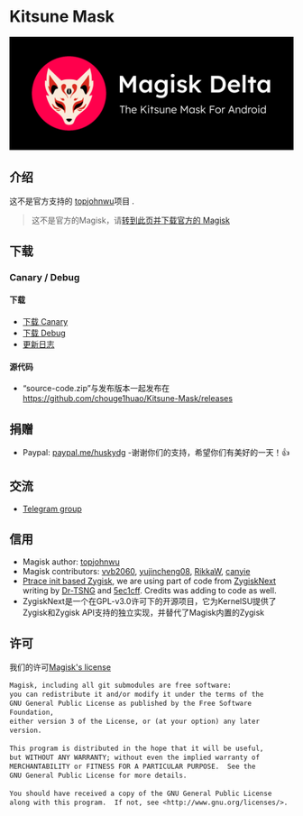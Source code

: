 # Kitsune Mask

![](1.png)

## 介绍

这不是官方支持的 [topjohnwu](https://github.com/topjohnwu)项目 . 

> 这不是官方的Magisk，请[转到此页并下载官方的 Magisk](https://github.com/topjohnwu/Magisk)

## 下载

### Canary / Debug

#### 下载

- [下载 Canary](https://huskydg.github.io/magisk-files/app-release.apk)
- [下载 Debug](https://huskydg.github.io/magisk-files/app-debug.apk) 
- [更新日志](note.md)

#### 源代码

- “source-code.zip”与发布版本一起发布在 <https://github.com/chouge1huao/Kitsune-Mask/releases>

## 捐赠
- Paypal: [paypal.me/huskydg](http://paypal.me/huskydg)
-谢谢你们的支持，希望你们有美好的一天！👍

## 交流

- [Telegram group](https://t.me/kitsun3m4gisk)

## 信用

- Magisk author: [topjohnwu](https://github.com/topjohnwu/magisk)
- Magisk contributors: [vvb2060](https://github.com/vvb2060), [yujincheng08](https://github.com/yujincheng08), [RikkaW](https://github.com/RikkaW), [canyie](https://github.com/canyie)
- [Ptrace init based Zygisk](https://github.com/HuskyDG/Magisk/commits/ptrace-zygisk), we are using part of code from [ZygiskNext](https://github.com/Dr-TSNG/ZygiskNext) writing by [Dr-TSNG](https://github.com/Dr-TSNG/ZygiskNext) and [5ec1cff](https://github.com/5ec1cff). Credits was adding to code as well. 
- ZygiskNext是一个在GPL-v3.0许可下的开源项目，它为KernelSU提供了Zygisk和Zygisk API支持的独立实现，并替代了Magisk内置的Zygisk

## 许可

我们的许可[Magisk's license](https://github.com/topjohnwu/Magisk#License)

```
Magisk, including all git submodules are free software:
you can redistribute it and/or modify it under the terms of the
GNU General Public License as published by the Free Software Foundation,
either version 3 of the License, or (at your option) any later version.

This program is distributed in the hope that it will be useful,
but WITHOUT ANY WARRANTY; without even the implied warranty of
MERCHANTABILITY or FITNESS FOR A PARTICULAR PURPOSE.  See the
GNU General Public License for more details.

You should have received a copy of the GNU General Public License
along with this program.  If not, see <http://www.gnu.org/licenses/>.
```
